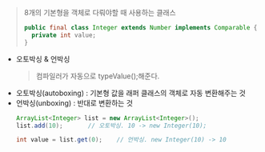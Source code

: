 > 8개의 기본형을 객체로 다뤄야할 때 사용하는 클래스
> ```java
> public final class Integer extends Number implements Comparable {
> 	private int value;
> }
> ```

- 오토박싱 & 언박싱
	> 컴파일러가 자동으로 typeValue();해준다.
 - 오토박싱(autoboxing) : 기본형 값을 래퍼 클래스의 객체로 자동 변환해주는 것
- 언박싱(unboxing) : 반대로 변환하는 것
	```java
	ArrayList<Integer> list = new ArrayList<Integer>();
	list.add(10);		// 오토박싱. 10 -> new Integer(10);

	int value = list.get(0);	// 언박싱. new Integer(10) -> 10
	```

